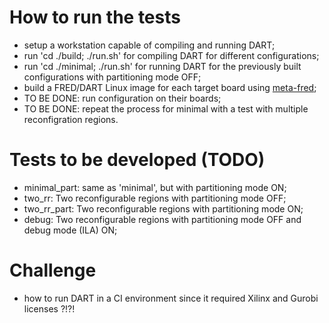 # How to run the tests

 - setup a workstation capable of compiling and running DART;
 - run 'cd ./build; ./run.sh' for compiling DART for different configurations;
 - run 'cd ./minimal; ./run.sh' for running DART for the previously built configurations with partitioning mode OFF;
 - build a FRED/DART Linux image for each target board using [meta-fred](https://fred-framework-docs.readthedocs.io/en/latest/docs/07_getting-started/index.html);
 - TO BE DONE: run configuration on their boards;
 - TO BE DONE: repeat the process for minimal with a test with multiple reconfigration regions.

# Tests to be developed (TODO)

 - minimal_part: same as 'minimal', but with partitioning mode ON;
 - two_rr: Two reconfigurable regions with partitioning mode OFF;
 - two_rr_part: Two reconfigurable regions with partitioning mode ON;
 - debug: Two reconfigurable regions with partitioning mode OFF and debug mode (ILA) ON;

# Challenge

 - how to run DART in a CI environment since it required Xilinx and Gurobi licenses ?!?!
  